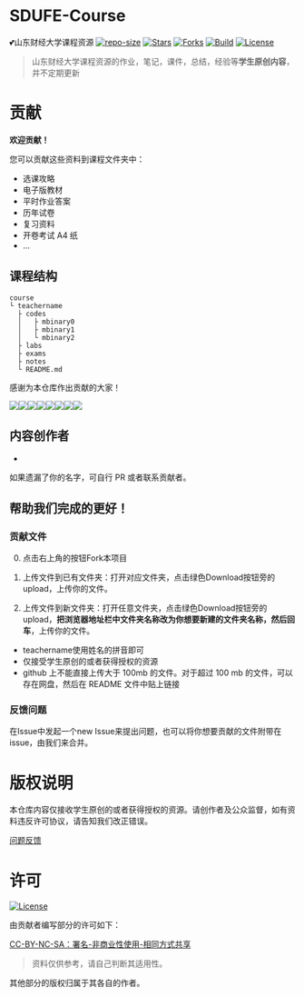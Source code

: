 # SDUFE-Course
💕山东财经大学课程资源
[![repo-size](https://img.shields.io/github/repo-size/SDUFE-Resource/SDUFE-Course.svg)](https://img.shields.io/github/repo-size/SDUFE-Resource/SDUFE-Course.svg)
[![Stars](https://img.shields.io/github/stars/SDUFE-Resource/SDUFE-Course.svg?label=Stars&style=social)](https://github.com/SDUFE-Resource/SDUFE-Course/stargazers)
[![Forks](https://img.shields.io/github/forks/SDUFE-Resource/SDUFE-Course.svg?label=Forks&style=social)](https://github.com/SDUFE-Resource/SDUFE-Course/network/members)
[![Build](https://travis-ci.org/SDUFE-Resource/SDUFE-Course.svg?branch=master)](https://travis-ci.org/SDUFE-Resource/SDUFE-Course?branch=master)
[![License](https://img.shields.io/aur/license/yaourt.svg)](https://img.shields.io/aur/license/yaourt.svg)

> 山东财经大学课程资源的作业，笔记，课件，总结，经验等**学生原创内容**，并不定期更新

# 贡献
**欢迎贡献！**

您可以贡献这些资料到课程文件夹中：
+ 选课攻略
+ 电子版教材
+ 平时作业答案
+ 历年试卷
+ 复习资料
+ 开卷考试 A4 纸
+ ...

## 课程结构
```
course
└ teachername
  ├ codes
  │   ├ mbinary0
  │   ├ mbinary1
  │   └ mbinary2
  ├ labs
  ├ exams
  ├ notes
  └ README.md
```

感谢为本仓库作出贡献的大家！

[![](https://sourcerer.io/fame/SDUFE-Resource/SDUFE-Resource/SDUFE-Course/images/0)](https://sourcerer.io/fame/SDUFE-Resource/SDUFE-Resource/SDUFE-Course/links/0)[![](https://sourcerer.io/fame/SDUFE-Resource/SDUFE-Resource/SDUFE-Course/images/1)](https://sourcerer.io/fame/SDUFE-Resource/SDUFE-Resource/SDUFE-Course/links/1)[![](https://sourcerer.io/fame/SDUFE-Resource/SDUFE-Resource/SDUFE-Course/images/2)](https://sourcerer.io/fame/SDUFE-Resource/SDUFE-Resource/SDUFE-Course/links/2)[![](https://sourcerer.io/fame/SDUFE-Resource/SDUFE-Resource/SDUFE-Course/images/3)](https://sourcerer.io/fame/SDUFE-Resource/SDUFE-Resource/SDUFE-Course/links/3)[![](https://sourcerer.io/fame/SDUFE-Resource/SDUFE-Resource/SDUFE-Course/images/4)](https://sourcerer.io/fame/SDUFE-Resource/SDUFE-Resource/SDUFE-Course/links/4)[![](https://sourcerer.io/fame/SDUFE-Resource/SDUFE-Resource/SDUFE-Course/images/5)](https://sourcerer.io/fame/SDUFE-Resource/SDUFE-Resource/SDUFE-Course/links/5)[![](https://sourcerer.io/fame/SDUFE-Resource/SDUFE-Resource/SDUFE-Course/images/6)](https://sourcerer.io/fame/SDUFE-Resource/SDUFE-Resource/SDUFE-Course/links/6)[![](https://sourcerer.io/fame/SDUFE-Resource/SDUFE-Resource/SDUFE-Course/images/7)](https://sourcerer.io/fame/SDUFE-Resource/SDUFE-Resource/SDUFE-Course/links/7)
## 内容创作者
-
如果遗漏了你的名字，可自行 PR 或者联系贡献者。

## 帮助我们完成的更好！
### 贡献文件
0. 点击右上角的按钮Fork本项目

1. 上传文件到已有文件夹：打开对应文件夹，点击绿色Download按钮旁的upload，上传你的文件。

2. 上传文件到新文件夹：打开任意文件夹，点击绿色Download按钮旁的upload，**把浏览器地址栏中文件夹名称改为你想要新建的文件夹名称，然后回车**，上传你的文件。

* teachername使用姓名的拼音即可
* 仅接受学生原创的或者获得授权的资源
* github 上不能直接上传大于 100mb 的文件。对于超过 100 mb 的文件，可以存在网盘，然后在 README 文件中贴上链接
### 反馈问题
在Issue中发起一个new Issue来提出问题，也可以将你想要贡献的文件附带在issue，由我们来合并。

# 版权说明
本仓库内容仅接收学生原创的或者获得授权的资源。请创作者及公众监督，如有资料违反许可协议，请告知我们改正错误。

[问题反馈](https://github.com/SDUFE-Resource/SDUFE-Course/issues/new)

# 许可
[![License](https://i.creativecommons.org/l/by-nc-sa/4.0/80x15.png)](http://creativecommons.org/licenses/by-nc-sa/4.0/)

由贡献者编写部分的许可如下：


[CC-BY-NC-SA：署名-非商业性使用-相同方式共享](https://creativecommons.org/licenses/by-nc-sa/4.0/deed.zh)

> 资料仅供参考，请自己判断其适用性。

其他部分的版权归属于其各自的作者。
